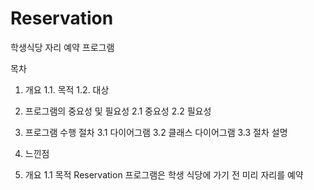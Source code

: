 # Reservation
학생식당 자리 예약 프로그램

목차

1. 개요
1.1. 목적
1.2. 대상

2. 프로그램의 중요성 및 필요성
2.1 중요성
2.2 필요성

3. 프로그램 수행 절차
3.1 다이어그램
3.2 클래스 다이어그램
3.3 절차 설명

4. 느낀점

1. 개요
1.1 목적
Reservation 프로그램은 학생 식당에 가기 전 미리 자리를 예약
